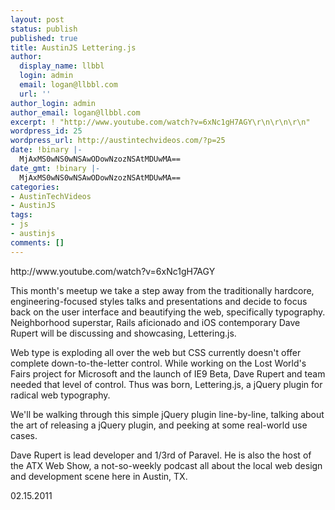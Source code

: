 ```yaml
---
layout: post
status: publish
published: true
title: AustinJS Lettering.js
author:
  display_name: llbbl
  login: admin
  email: logan@llbbl.com
  url: ''
author_login: admin
author_email: logan@llbbl.com
excerpt: ! "http://www.youtube.com/watch?v=6xNc1gH7AGY\r\n\r\n\r\n"
wordpress_id: 25
wordpress_url: http://austintechvideos.com/?p=25
date: !binary |-
  MjAxMS0wNS0wNSAwODowNzozNSAtMDUwMA==
date_gmt: !binary |-
  MjAxMS0wNS0wNSAwODowNzozNSAtMDUwMA==
categories:
- AustinTechVideos
- AustinJS
tags:
- js
- austinjs
comments: []
---
```

<p>http://www.youtube.com/watch?v=6xNc1gH7AGY</p>
<p><a id="more"></a><a id="more-25"></a></p>
<p>This month's meetup we take a step away from the traditionally hardcore, engineering-focused styles talks and presentations and decide to focus back on the user interface and beautifying the web, specifically typography. Neighborhood superstar, Rails aficionado and iOS contemporary Dave Rupert will be discussing and showcasing, Lettering.js.</p>
<p>Web type is exploding all over the web but CSS currently doesn't offer complete down-to-the-letter control. While working on the Lost World's Fairs project for Microsoft and the launch of IE9 Beta, Dave Rupert and team needed that level of control. Thus was born, Lettering.js, a jQuery plugin for radical web typography.</p>
<p>We'll be walking through this simple jQuery plugin line-by-line, talking about the art of releasing a jQuery plugin, and peeking at some real-world use cases.</p>
<p>Dave Rupert is lead developer and 1/3rd of Paravel. He is also the host of the ATX Web Show, a not-so-weekly podcast all about the local web design and development scene here in Austin, TX.</p>
<p>02.15.2011</p>
